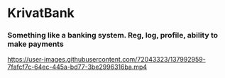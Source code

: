 # KrivatBank
### Something like a banking system. Reg, log, profile, ability to make payments

https://user-images.githubusercontent.com/72043323/137992959-7fafcf7c-64ec-445a-bd77-3be2996316ba.mp4

